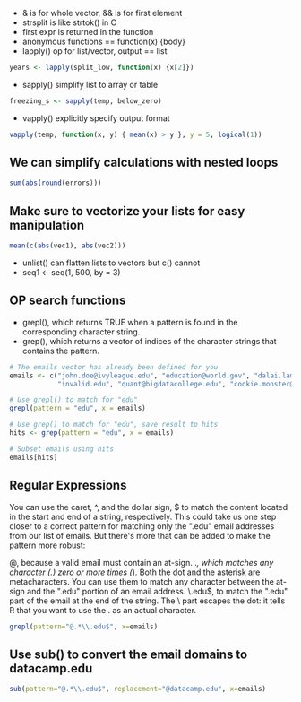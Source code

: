 - & is for whole vector, && is for first element
- strsplit is like strtok() in C
- first expr is returned in the function
- anonymous functions == function(x) {body}
- lapply() op for list/vector, output == list
```r
years <- lapply(split_low, function(x) {x[2]})
```
- sapply() simplify list to array or table
```r
freezing_s <- sapply(temp, below_zero)
```
- vapply() explicitly specify output format
```r
vapply(temp, function(x, y) { mean(x) > y }, y = 5, logical(1))
```

## We can simplify calculations with nested loops
```r
sum(abs(round(errors)))
```
## Make sure to vectorize your lists for easy manipulation
```r
mean(c(abs(vec1), abs(vec2)))
```
- unlist() can flatten lists to vectors but c() cannot
- seq1 <- seq(1, 500, by = 3)

## OP search functions
- grepl(), which returns TRUE when a pattern is found in the corresponding character string.
- grep(), which returns a vector of indices of the character strings that contains the pattern.
```r
# The emails vector has already been defined for you
emails <- c("john.doe@ivyleague.edu", "education@world.gov", "dalai.lama@peace.org",
            "invalid.edu", "quant@bigdatacollege.edu", "cookie.monster@sesame.tv")

# Use grepl() to match for "edu"
grepl(pattern = "edu", x = emails)

# Use grep() to match for "edu", save result to hits
hits <- grep(pattern = "edu", x = emails)

# Subset emails using hits
emails[hits]
```

## Regular Expressions
You can use the caret, ^, and the dollar sign, $ to match the content located in the start and end of a string, respectively. This could take us one step closer to a correct pattern for matching only the ".edu" email addresses from our list of emails. But there's more that can be added to make the pattern more robust:

@, because a valid email must contain an at-sign.
.*, which matches any character (.) zero or more times (*). Both the dot and the asterisk are metacharacters. You can use them to match any character between the at-sign and the ".edu" portion of an email address.
\\.edu$, to match the ".edu" part of the email at the end of the string. The \\ part escapes the dot: it tells R that you want to use the . as an actual character.
```r
grepl(pattern="@.*\\.edu$", x=emails)
```
## Use sub() to convert the email domains to datacamp.edu
```r
sub(pattern="@.*\\.edu$", replacement="@datacamp.edu", x=emails)
```
